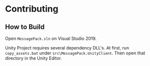 # Contributing

## How to Build

Open `MessagePack.sln` on Visual Studio 2019.

Unity Project requires several dependency DLL's. At first, run `copy_assets.bat` under `src\MessagePack.UnityClient`.
Then open that directory in the Unity Editor.
